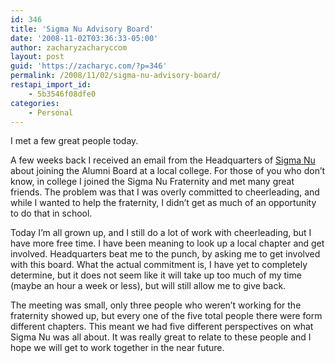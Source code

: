 ```yaml
---
id: 346
title: 'Sigma Nu Advisory Board'
date: '2008-11-02T03:36:33-05:00'
author: zacharyzacharyccom
layout: post
guid: 'https://zacharyc.com/?p=346'
permalink: /2008/11/02/sigma-nu-advisory-board/
restapi_import_id:
    - 5b3546f08dfe0
categories:
    - Personal
---
```


I met a few great people today.

A few weeks back I received an email from the Headquarters of [Sigma Nu](http://www.sigmanu.org) about joining the Alumni Board at a local college. For those of you who don’t know, in college I joined the Sigma Nu Fraternity and met many great friends. The problem was that I was overly committed to cheerleading, and while I wanted to help the fraternity, I didn’t get as much of an opportunity to do that in school.

Today I’m all grown up, and I still do a lot of work with cheerleading, but I have more free time. I have been meaning to look up a local chapter and get involved. Headquarters beat me to the punch, by asking me to get involved with this board. What the actual commitment is, I have yet to completely determine, but it does not seem like it will take up too much of my time (maybe an hour a week or less), but will still allow me to give back.

The meeting was small, only three people who weren’t working for the fraternity showed up, but every one of the five total people there were form different chapters. This meant we had five different perspectives on what Sigma Nu was all about. It was really great to relate to these people and I hope we will get to work together in the near future.